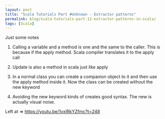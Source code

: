 ```yaml
---
layout: post
title: "Scala Tutorials Part #Unknown - Extractor patterns"
permalink: blog/scala-tutorials-part-12-extractor-patterns-in-scala/
tags: [Scala]
---
```


Just some notes

1) Calling a variable and a method is one and the same to the caller. This is because if the apply method. Scala compiler translates it to the apply call

2) Update is also a method in scala just like apply

3) In a normal class you can create a companion object to it and then use the apply method inside it. Now the class can be created without the new keyword

4) Avoiding the new keyword kinds of creates good syntax. The new is actually visual noise.

Left at => https://youtu.be/1vxIRkYZfmc?t=248

